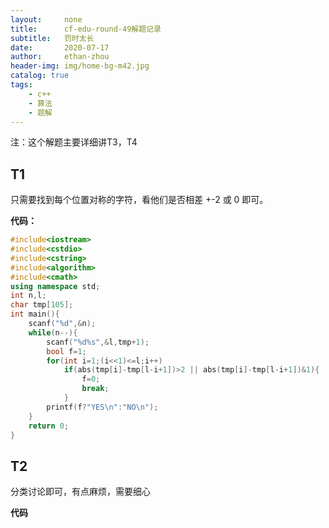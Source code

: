 ```yaml
---
layout:     none
title:      cf-edu-round-49解题记录
subtitle:   罚时太长
date:       2020-07-17
author:     ethan-zhou
header-img: img/home-bg-m42.jpg
catalog: true
tags:
    - c++
    - 算法
    - 题解
---
```

注：这个解题主要详细讲T3，T4

## T1
只需要找到每个位置对称的字符，看他们是否相差 +-2 或 0 即可。

**代码：**

<!--more-->
```cpp
#include<iostream>
#include<cstdio>
#include<cstring>
#include<algorithm>
#include<cmath>
using namespace std;
int n,l;
char tmp[105];
int main(){
	scanf("%d",&n);
	while(n--){
		scanf("%d%s",&l,tmp+1);
		bool f=1;
		for(int i=1;(i<<1)<=l;i++)
			if(abs(tmp[i]-tmp[l-i+1])>2 || abs(tmp[i]-tmp[l-i+1])&1){
				f=0;
				break;
			}
		printf(f?"YES\n":"NO\n");
	}
	return 0;
}
```

## T2
分类讨论即可，有点麻烦，需要细心

**代码**
<!--stackedit_data:
eyJoaXN0b3J5IjpbMzc1Mjk3OTMsLTIxMjAxNjIyLDUzMjQ4OD
I3Niw2MjA1MzU1MzgsLTUyMjU2OTYxNCwxNzU0MzI3NjcwLC0x
MDAxMTI1OTU2LC0yMDE0NTIwMDIyLC0yMDI3MDIyMzUxLDEyOD
YwNzk0ODldfQ==
-->